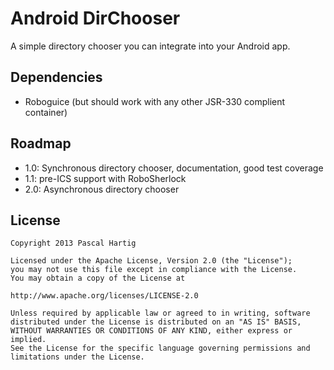 Android DirChooser
==================

A simple directory chooser you can integrate into your Android app.

Dependencies
------------

* Roboguice (but should work with any other JSR-330 complient container)

Roadmap
-------

* 1.0: Synchronous directory chooser, documentation, good test coverage
* 1.1: pre-ICS support with RoboSherlock
* 2.0: Asynchronous directory chooser

License
-------

```text
Copyright 2013 Pascal Hartig

Licensed under the Apache License, Version 2.0 (the "License");
you may not use this file except in compliance with the License.
You may obtain a copy of the License at

http://www.apache.org/licenses/LICENSE-2.0

Unless required by applicable law or agreed to in writing, software
distributed under the License is distributed on an "AS IS" BASIS,
WITHOUT WARRANTIES OR CONDITIONS OF ANY KIND, either express or implied.
See the License for the specific language governing permissions and
limitations under the License.
```
